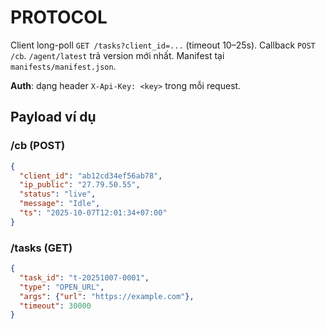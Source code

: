 # PROTOCOL

Client long-poll `GET /tasks?client_id=...` (timeout 10–25s). Callback `POST /cb`.
`/agent/latest` trả version mới nhất. Manifest tại `manifests/manifest.json`.

**Auth**: dạng header `X-Api-Key: <key>` trong mỗi request.

## Payload ví dụ
### /cb (POST)
```json
{
  "client_id": "ab12cd34ef56ab78",
  "ip_public": "27.79.50.55",
  "status": "live",
  "message": "Idle",
  "ts": "2025-10-07T12:01:34+07:00"
}
```

### /tasks (GET)
```json
{
  "task_id": "t-20251007-0001",
  "type": "OPEN_URL",
  "args": {"url": "https://example.com"},
  "timeout": 30000
}
```

